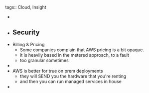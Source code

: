 tags:: Cloud, Insight

-
- Security
	-
- Billing & Pricing
	- Some companies complain that AWS pricing is a bit opaque.
	- it is heavily based in the metered approach, to a fault
	- too granular sometimes
-
- AWS is better for true on prem deployments
	- they will SEND you the hardware that you're renting
	- and then you can run managed services in house
-